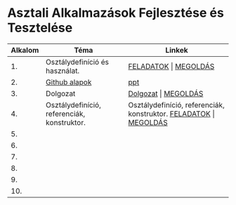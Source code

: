 # Asztali Alkalmazások Fejlesztése és Tesztelése
<table>
    <thead>
        <tr>
            <th>Alkalom</th>
            <th>Téma</th>
            <th>Linkek</th>
        </tr>
    </thead>
    <tbody>
        <tr>
            <td>1.</td>
            <td>Osztálydefiníció és használat.</td>
            <td><a href="https://github.com/czegledi-david/Asztali_alkalmazasok_fejlesztese_13evfolyam/blob/ab3e785edb24981ae4ae11bc273d7a8268a90ac0/1.alkalom/Csharp-gyak_04.pdf">FELADATOK</a> | <a href="https://github.com/czegledi-david/Asztali_alkalmazasok_fejlesztese_13evfolyam/blob/d3abbf87617751af7b248f014b2b3fafc7a3f2ba/1.alkalom/Program.cs">MEGOLDÁS</a></td>
        </tr>
        <tr>
            <td>2.</td>
            <td><a href="https://www.w3schools.com/git/default.asp?remote=github">Github alapok</a></td>
            <td><a href="https://github.com/czegledi-david/Asztali_alkalmazasok_fejlesztese_13evfolyam/blob/06cf98899bcc0f810260599a6f41c11ec9c33575/2.%20alkalom/Git.pdf">ppt</a></td>
        </tr>
        <tr>
            <td>3.</td>
            <td>Dolgozat</td>
            <td><a href="https://github.com/czegledi-david/Asztali_alkalmazasok_fejlesztese_13evfolyam/blob/de0e0ddce30b02572229f22d01d06f2272395022/3.alkalom/Dolgozat.txt">Dolgozat</a> | <a href="https://github.com/czegledi-david/Asztali_alkalmazasok_fejlesztese_13evfolyam/blob/de0e0ddce30b02572229f22d01d06f2272395022/3.alkalom/Program.cs">MEGOLDÁS</a></td>
        </tr>
        <tr>
            <td>4.</td>
            <td>Osztálydefiníció, referenciák, konstruktor.</td>
            <td>Osztálydefiníció, referenciák, konstruktor. <a href="https://github.com/czegledi-david/Asztali_alkalmazasok_fejlesztese_13evfolyam/blob/de0e0ddce30b02572229f22d01d06f2272395022/4.alkalom/Csharp-gyak_04.pdf">FELADATOK</a> | <a href="https://github.com/czegledi-david/Asztali_alkalmazasok_fejlesztese_13evfolyam/blob/de0e0ddce30b02572229f22d01d06f2272395022/4.alkalom/Program.cs">MEGOLDÁS</a></td>
        </tr>
        <tr>
            <td>5.</td>
            <td></td>
            <td></td>
        </tr>
        <tr>
            <td>6.</td>
            <td></td>
            <td></td>
        </tr>
        <tr>
            <td>7.</td>
            <td></td>
            <td></td>
        </tr>
        <tr>
            <td>8.</td>
            <td></td>
            <td></td>
        </tr>
        <tr>
            <td>9.</td>
            <td></td>
            <td></td>
        </tr>
        <tr>
            <td>10.</td>
            <td></td>
            <td></td>
        </tr>
    </tbody>
</table>
